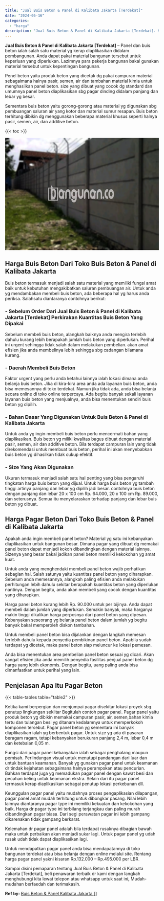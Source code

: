 ```yaml
---
title: "Jual Buis Beton & Panel di Kalibata Jakarta [Terdekat]"
date: "2024-05-16"
categories: 
  - "harga"
description: "Jual Buis Beton & Panel di Kalibata Jakarta [Terdekat]. Sampai disini pemaparan tentang Jual Buis Beton & Panel di Kalibata Jakarta [Terdekat], beli penawa..."
---
```


**Jual Buis Beton & Panel di Kalibata Jakarta \[Terdekat\]** – Panel dan buis beton ialah salah satu material yg kerap diaplikasikan didalam pembangunan. Anda dapat pakai material bangunan tersebut untuk keperluan yang diperlukan. Lazimnya para pekerja bangunan bakal gunakan material tersebut untuk kepentingan bangunan.

Penel beton yaitu produk beton yang dicetak dg pakai campuran material sebagaimana halnya pasir, semen, air dan tambahan material kimia untuk menghasilkan panel beton. size yang dibuat yang cocok dg standard dan umumnya panel beton diaplikasikan sbg pagar dinding didalam panjang dan lebar yg besar.

Sementara buis beton yaitu gorong-gorong atau material yg digunakan sbg pembuangan saluran air yang kotor dan material sumur resapan. Buis beton terhitung dibikin dg menggunakan beberapa material khusus seperti halnya pasir, semen, air, dan additive beton.

{{< toc >}}

![Jual Buis Beton & Panel di Kalibata Jakarta [Terdekat]](/images/jual-panel-buis-beton-murah-47.png)

## Harga Buis Beton Dari Toko Buis Beton & Panel di Kalibata Jakarta

Buis beton termasuk menjadi salah satu material yang memiliki fungsi amat baik untuk kebutuhan mengakibatkan saluran pembuangan air. Untuk anda yg mendambakan membeli buis beton, ada beberapa hal yg harus anda periksa. Salahsatu diantaranya contohnya berikut:

### \- Sebelum Order Dari Jual Buis Beton & Panel di Kalibata Jakarta \[Terdekat\] Perkirakan Kuantitas Buis Beton Yang Dipakai

Sebelum membeli buis beton, alangkah baiknya anda mengira terlebih dahulu kurang lebih berapakah jumlah buis beton yang diperlukan. Perihal ini urgent sehingga tidak salah dalam melakukan pembelian. akan amat efisien jika anda membelinya lebih sehingga sbg cadangan bilamana kurang.

### \- Daerah Membeli Buis Beton

Faktor urgent yang perlu anda ketahui lainnya ialah lokasi dimana anda belanja buis beton. Jika di kira-kira area anda ada layanan buis beton, anda bisa memesannya di toko terdekat. Namun jika tidak ada, anda bisa belanja secara online di toko online terpercaya. Ada begitu banyak sekali layanan layanan buis beton yang menjualnya, anda bisa menentukan sendiri buis beton yg dipilih.

### \- Bahan Dasar Yang Digunakan Untuk Buis Beton & Panel di Kalibata Jakarta

Untuk anda yg ingin membeli buis beton perlu mencermati bahan yang diaplikasikan. Buis beton yg miliki kwalitas bagus dibuat dengan material pasir, semen, air dan additive beton. Bila terdapat campuran lain yang tidak direkomendasi untuk membuat buis beton, perihal ini akan menyebabkan buis beton yg dihasilkan tidak cukup efektif.

### \- Size Yang Akan Digunakan

Ukuran termasuk menjadi salah satu hal penting yang bisa pengaruhi tingkatan harga buis beton yang dijual. Untuk harga buis beton yg tambah tinggi artinya panjang dan lebar yg dipilih jadi besar. contohnya buis beton dengan panjang dan lebar 20 x 100 cm Rp. 64.000, 20 x 100 cm Rp. 89.000, dan seterusnya. Semua itu menyelaraskan terhadap panjang dan lebar buis beton yg dibuat.

## Harga Pagar Beton Dari Toko Buis Beton & Panel di Kalibata Jakarta

Apakah anda ingin membeli panel beton? Material yg satu ini kebanyakan diaplikasikan untuk bangunan besar. Dimana pagar yang dibuat dg memakai panel beton dapat menjadi kokoh dibandingkan dengan material lainnya. Sizenya yang besar bakal jadikan panel beton memiliki kekokohan yg amat kuat.

Untuk anda yang menghendaki membeli panel beton wajib perhatikan sebagian hal. Salah satunya yaitu kuantitas panel beton yang diharapkan. Sebelum anda memesannya, alangkah paling efisien anda melakukan perhitungan lebih dahulu sekitar berapakah kuantitas beton yang diperlukan nantinya. Dengan begitu, anda akan membeli yang cocok dengan kuantitas yang diharapkan.

Harga panel beton kurang lebih Rp. 90.000 untuk per bijinya. Anda dapat membeli dalam jumlah yang diperlukan. Semakin banyak, maka harganya makin tinggi dikalikan harga perpcsnya dari panel beton yang dipesan. Kebanyakan seseorang yg belanja panel beton dalam jumlah yg begitu banyak bakal memperoleh diskon tambahan.

Untuk membeli panel beton bisa dijalankan dengan langkah memesan terlebih dahulu kepada penyedia pembikinan panel beton. Apabila sudah terdapat yg dicetak, maka panel beton siap meluncur ke lokasi pemesan.

Anda bisa menentukan area pembelian panel beton sesuai yg dicari. Akan sangat efisien jika anda memilih penyedia fasilitas penjual panel beton dg harga yang lebih ekonomis. Dengan begitu, uang paling anda bisa dimanfaatkan untuk perihal yang lain.

## Penjelasan Apa Itu Pagar Beton

{{< table-tables table="table2" >}}

Ketika kami berpergian dan menjumpai pagar disekitar lokasi proyek sbg penutup lingkungan seklitar Begitulah contoh pagar panel. Pagar panel yaitu produk beton yg dibikin memakai campuran pasir, air, semen,bahan kimia tertu dan tulangan besi yg ditanam kedalamnya untuk memperkokoh komponen tersebut. Pagar panel beton yg sementara ini banyak diaplikasikan ialah yg berbentuk pagar. Untuk size yg ada di pasaran beragam ragam, tetapi kebanyakan berukuran panjang 2,4 m, lebar 0,4 m dan ketebalan 0,05 m.

Fungsi dari pagar panel kebanyakan ialah sebagai penghalang maupun pemisah. Perlindungan visual untuk menutupi pandangan dari luar dan untuk bantuan keamanan. Banyak yg gunakan pagar panel untuk keamanan dr tindak kejahatan sebagaimana halnya perampokan atau pencurian. Bahkan terdapat juga yg memadukan pagar panel dengan kawat besi dan pecahan beling untuk keamanan ekstra. Selain dari itu pagar panel termasuk kerap diaplikasikan sebagai penutup lokasi perkebunan dll.

Keunggulan pagar panel yaitu mudahnya proses pengaplikasian dilapangan, pagar panel amat mudah terhitung untuk dibongkar pasang. Nilai lebih lainnya diantaranya pagar type ini memiliki kekuatan dan kekokohan yang baik. Harga dr pagar type ini terbilang terjangkau dan paling murah dibandingkan pagar biasa. Dari segi perawatan pagar ini lebih gampang dikarenakan tidak gampang berkarat.

Kelemahan dr pagar panel adalah bila terdapat rusaknya dibagian bawah maka untuk perbaikan akan menjadi sukar lagi. Untuk pagar panel yg udah rusak udah tidak dapat diaplikasikan lagi.

Untuk mendapatkan pagar panel anda bisa mendapatannya di toko bangunan terdekat atau bisa belanja dengan online melalui site. Rentang harga pagar panel yakni kisaran Rp.132.000 – Rp.495.000 per LBR.

Sampai disini pemaparan tentang Jual Buis Beton & Panel di Kalibata Jakarta \[Terdekat\], beli penawaran terbaik dr kami dengan langkah menghubungi kita lewat telepon atau whatsapp untuk saat ini, Mudah-mudahan berfaedah dan terimakasih.

**Ref by:** [Buis Beton & Panel Kalibata Jakarta []](https://id.wikipedia.org/wiki/Buis)
